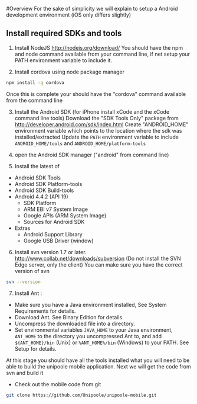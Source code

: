 #Overview
For the sake of simplicity we will explain to setup a Android development environment (iOS only differs slightly)

## Install required SDKs and tools
1. Install NodeJS http://nodejs.org/download/
  You should have the npm and node command available from your command line, if net setup your PATH environment variable to include it.
  
2. Install cordova using node package manager
  ```bash
  npm install -g cordova
  ```
  Once this is complete your should have the "cordova" command available from the command line

3. Install the Android SDK (for iPhone install xCode and the xCode command line tools)
  Download the "SDK Tools Only" package from http://developer.android.com/sdk/index.html
  Create "ANDROID_HOME" environment variable which points to the location where the sdk was installed/extracted
  Update the `PATH` environment variable to include `ANDROID_HOME/tools` and `ANDROID_HOME/platform-tools`
   
4. open the Android SDK manager ("android" from command line)
5. Install the latest of
 + Android SDK Tools
 + Android SDK Platform-tools
 + Android SDK Build-tools
 + Android 4.4.2 (API 19)
    - SDK Platform
    - ARM EBI v7 System Image
    - Google APIs (ARM System Image)
    - Sources for Android SDK
 + Extras 
    - Android Support Library
    - Google USB Driver (window)
6. Install svn version 1.7 or later. http://www.collab.net/downloads/subversion (Do not install the SVN Edge server, only the client)
   You can make sure you have the correct version of svn
  ```bash
  svn --version
  ```

7. Install Ant :
  - Make sure you have a Java environment installed, See System Requirements for details.
  - Download Ant. See Binary Edition for details.
  - Uncompress the downloaded file into a directory.
  - Set environmental variables `JAVA_HOME` to your Java environment, `ANT_HOME` to the directory you uncompressed Ant to, and add `${ANT_HOME}/bin` (Unix) or `%ANT_HOME%/bin` (Windows) to your PATH. See Setup for details.
 
At this stage you should have all the tools installed what you will need to be able to build the unipoole mobile application. Next we will get the code from svn and build it
 - Check out the mobile code from git
```bash
git clone https://github.com/Unipoole/unipoole-mobile.git
```

